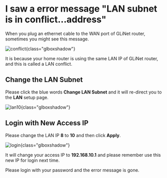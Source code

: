 # I saw a error message "LAN subnet is in conflict...address"

When you plug an ethernet cable to the WAN port of GLiNet router, sometimes you might see this message.

![conflict](https://static.gl-inet.com/docs/router/en/4/faq/what_should_i_do_with_subnet_conflict/conflict.jpg){class="glboxshadow"}

It is because your home router is using the same LAN IP of GLiNet router, and this is called a LAN conflict.

## Change the LAN Subnet

Please click the blue words **Change LAN Subnet** and it will re-direct you to the **LAN** setup page.

![lan10](https://static.gl-inet.com/docs/router/en/4/faq/what_should_i_do_with_subnet_conflict/LAN10.jpg){class="glboxshadow"}

## Login with New Access IP

Please change the LAN IP **8** to **10** and then click **Apply**.

![login](https://static.gl-inet.com/docs/router/en/4/faq/what_should_i_do_with_subnet_conflict/login.jpg){class="glboxshadow"}

It will change your access IP to **192.168.10.1** and please remember use this new IP for login next time.

Please login with your password and the error message is gone.